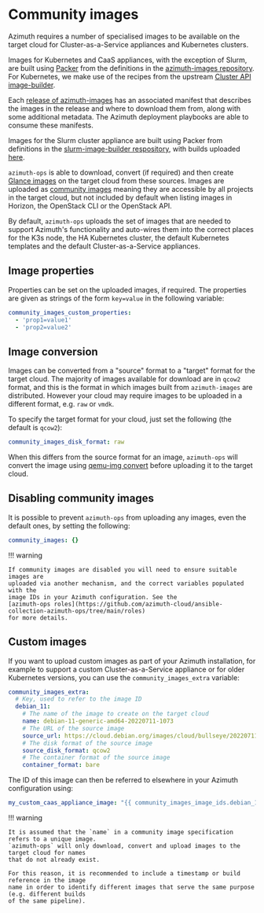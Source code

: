# Community images

Azimuth requires a number of specialised images to be available on the target cloud for
Cluster-as-a-Service appliances and Kubernetes clusters.

Images for Kubernetes and CaaS appliances, with the exception of Slurm, are built using
[Packer](https://www.packer.io/) from the definitions in the
[azimuth-images repository](https://github.com/azimuth-cloud/azimuth-images). For Kubernetes,
we make use of the recipes from the upstream
[Cluster API image-builder](https://github.com/kubernetes-sigs/image-builder/tree/master/images/capi).

Each [release of azimuth-images](https://github.com/azimuth-cloud/azimuth-images/releases) has
an associated manifest that describes the images in the release and where to download them
from, along with some additional metadata. The Azimuth deployment playbooks are able to
consume these manifests.

Images for the Slurm cluster appliance are built using Packer from definitions in the
[slurm-image-builder respository](https://github.com/stackhpc/slurm_image_builder), with builds uploaded
[here](https://object.arcus.openstack.hpc.cam.ac.uk/swift/v1/AUTH_3a06571936a0424bb40bc5c672c4ccb1/openhpc-images/).

`azimuth-ops` is able to download, convert (if required) and then create
[Glance images](https://docs.openstack.org/glance/latest/) on the target cloud from these sources.
Images are uploaded as
[community images](https://wiki.openstack.org/wiki/Glance-v2-community-image-visibility-design)
meaning they are accessible by all projects in the target cloud, but not included by default
when listing images in Horizon, the OpenStack CLI or the OpenStack API.

By default, `azimuth-ops` uploads the set of images that are needed to support Azimuth's
functionality and auto-wires them into the correct places for the K3s node, the HA Kubernetes
cluster, the default Kubernetes templates and the default Cluster-as-a-Service appliances.

## Image properties

Properties can be set on the uploaded images, if required. The properties are given as
strings of the form `key=value` in the following variable:

```yaml  title="environments/my-site/inventory/group_vars/all/variables.yml"
community_images_custom_properties:
  - 'prop1=value1'
  - 'prop2=value2'
```

## Image conversion

Images can be converted from a "source" format to a "target" format for the target cloud. The
majority of images available for download are in `qcow2` format, and this is the format in
which images built from `azimuth-images` are distributed. However your cloud may require
images to be uploaded in a different format, e.g. `raw` or `vmdk`.

To specify the target format for your cloud, just set the following (the default is `qcow2`):

```yaml  title="environments/my-site/inventory/group_vars/all/variables.yml"
community_images_disk_format: raw
```

When this differs from the source format for an image, `azimuth-ops` will convert the image
using [qemu-img convert](https://linux.die.net/man/1/qemu-img) before uploading it to the
target cloud.

## Disabling community images

It is possible to prevent `azimuth-ops` from uploading any images, even the default ones,
by setting the following:

```yaml  title="environments/my-site/inventory/group_vars/all/variables.yml"
community_images: {}
```

!!! warning

    If community images are disabled you will need to ensure suitable images are
    uploaded via another mechanism, and the correct variables populated with the
    image IDs in your Azimuth configuration. See the
    [azimuth-ops roles](https://github.com/azimuth-cloud/ansible-collection-azimuth-ops/tree/main/roles)
    for more details.

## Custom images

If you want to upload custom images as part of your Azimuth installation, for example to support
a custom Cluster-as-a-Service appliance or for older Kubernetes versions, you can use the
`community_images_extra` variable:

```yaml  title="environments/my-site/inventory/group_vars/all/variables.yml"
community_images_extra:
  # Key, used to refer to the image ID
  debian_11:
    # The name of the image to create on the target cloud
    name: debian-11-generic-amd64-20220711-1073
    # The URL of the source image
    source_url: https://cloud.debian.org/images/cloud/bullseye/20220711-1073/debian-11-generic-amd64-20220711-1073.qcow2
    # The disk format of the source image
    source_disk_format: qcow2
    # The container format of the source image
    container_format: bare
```

The ID of this image can then be referred to elsewhere in your Azimuth configuration using:

```yaml  title="environments/my-site/inventory/group_vars/all/variables.yml"
my_custom_caas_appliance_image: "{{ community_images_image_ids.debian_11 }}"
```

!!! warning

    It is assumed that the `name` in a community image specification refers to a unique image.
    `azimuth-ops` will only download, convert and upload images to the target cloud for names
    that do not already exist.

    For this reason, it is recommended to include a timestamp or build reference in the image
    name in order to identify different images that serve the same purpose (e.g. different builds
    of the same pipeline).
